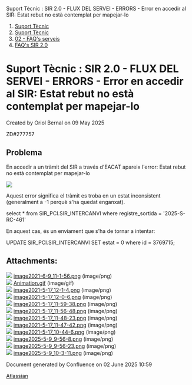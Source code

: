 Suport Tècnic : SIR 2.0 - FLUX DEL SERVEI - ERRORS - Error en accedir al SIR: Estat rebut no està contemplat per mapejar-lo  

1.  [Suport Tècnic](index.md)
2.  [Suport Tècnic](13893782.md)
3.  [02 - FAQ's serveis](26313393.md)
4.  [FAQ's SIR 2.0](41523073.md)

Suport Tècnic : SIR 2.0 - FLUX DEL SERVEI - ERRORS - Error en accedir al SIR: Estat rebut no està contemplat per mapejar-lo
===========================================================================================================================

Created by Oriol Bernal on 09 May 2025

ZD#277757

Problema
--------

En accedir a un tràmit del SIR a través d'EACAT apareix l'error: Estat rebut no està contemplat per mapejar-lo

![](attachments/128647610/128647623.png)

  

Aquest error significa el tràmit es troba en un estat inconsistent (generalment a -1 perquè s'ha quedat enganxat).

select \* from SIR\_PCI.SIR\_INTERCANVI where registre\_sortida = '2025-S-RC-461'

En aquest cas, és un enviament que s'ha de tornar a intentar:

UPDATE SIR\_PCI.SIR\_INTERCANVI SET estat = 0 where id = 3769715;

  

Attachments:
------------

![](images/icons/bullet_blue.gif) [image2021-6-9\_11-1-56.png](attachments/128647610/128647611.png) (image/png)  
![](images/icons/bullet_blue.gif) [Animation.gif](attachments/128647610/128647612.gif) (image/gif)  
![](images/icons/bullet_blue.gif) [image2021-5-17\_12-1-4.png](attachments/128647610/128647613.png) (image/png)  
![](images/icons/bullet_blue.gif) [image2021-5-17\_12-0-6.png](attachments/128647610/128647614.png) (image/png)  
![](images/icons/bullet_blue.gif) [image2021-5-17\_11-59-38.png](attachments/128647610/128647615.png) (image/png)  
![](images/icons/bullet_blue.gif) [image2021-5-17\_11-56-48.png](attachments/128647610/128647616.png) (image/png)  
![](images/icons/bullet_blue.gif) [image2021-5-17\_11-48-23.png](attachments/128647610/128647617.png) (image/png)  
![](images/icons/bullet_blue.gif) [image2021-5-17\_11-47-42.png](attachments/128647610/128647618.png) (image/png)  
![](images/icons/bullet_blue.gif) [image2021-5-17\_10-44-6.png](attachments/128647610/128647619.png) (image/png)  
![](images/icons/bullet_blue.gif) [image2025-5-9\_9-56-8.png](attachments/128647610/128647621.png) (image/png)  
![](images/icons/bullet_blue.gif) [image2025-5-9\_9-56-23.png](attachments/128647610/128647622.png) (image/png)  
![](images/icons/bullet_blue.gif) [image2025-5-9\_10-3-11.png](attachments/128647610/128647623.png) (image/png)  

Document generated by Confluence on 02 June 2025 10:59

[Atlassian](http://www.atlassian.com/)